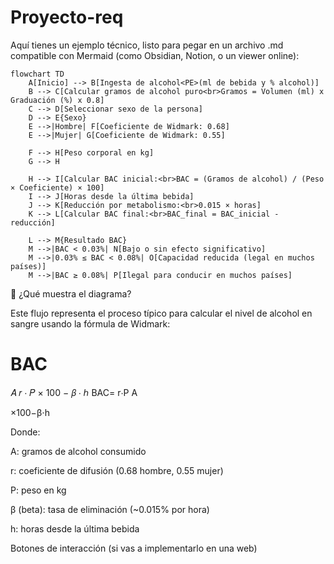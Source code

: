 # Proyecto-req

Aquí tienes un ejemplo técnico, listo para pegar en un archivo .md compatible con Mermaid (como Obsidian, Notion, o un viewer online):

```mermaid
flowchart TD
    A[Inicio] --> B[Ingesta de alcohol<PE>(ml de bebida y % alcohol)]
    B --> C[Calcular gramos de alcohol puro<br>Gramos = Volumen (ml) x Graduación (%) x 0.8]
    C --> D[Seleccionar sexo de la persona]
    D --> E{Sexo}
    E -->|Hombre| F[Coeficiente de Widmark: 0.68]
    E -->|Mujer| G[Coeficiente de Widmark: 0.55]
    
    F --> H[Peso corporal en kg]
    G --> H

    H --> I[Calcular BAC inicial:<br>BAC = (Gramos de alcohol) / (Peso × Coeficiente) × 100]
    I --> J[Horas desde la última bebida]
    J --> K[Reducción por metabolismo:<br>0.015 × horas]
    K --> L[Calcular BAC final:<br>BAC_final = BAC_inicial - reducción]

    L --> M{Resultado BAC}
    M -->|BAC < 0.03%| N[Bajo o sin efecto significativo]
    M -->|0.03% ≤ BAC < 0.08%| O[Capacidad reducida (legal en muchos países)]
    M -->|BAC ≥ 0.08%| P[Ilegal para conducir en muchos países]
```

📌 ¿Qué muestra el diagrama?

Este flujo representa el proceso típico para calcular el nivel de alcohol en sangre usando la fórmula de Widmark:

BAC
=
𝐴
𝑟
⋅
𝑃
×
100
−
𝛽
⋅
ℎ
BAC=
r⋅P
A
	​

×100−β⋅h

Donde:

A: gramos de alcohol consumido

r: coeficiente de difusión (0.68 hombre, 0.55 mujer)

P: peso en kg

β (beta): tasa de eliminación (~0.015% por hora)

h: horas desde la última bebida


Botones de interacción (si vas a implementarlo en una web)

